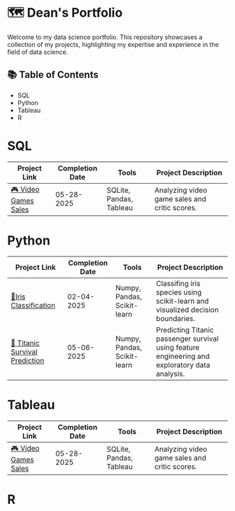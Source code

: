# 🗺 Dean's Portfolio 
Welcome to my data science portfolio. This repository showcases a collection of my projects, highlighting my expertise and experience in the field of data science.

## 📚 Table of Contents
- SQL
- Python
- Tableau
- R

# SQL
| Project Link | Completion Date | Tools | Project Description |
|-------------|----------------|-------|----------------------|
| [🎮 Video Games Sales](https://github.com/deannie-choi/Video-games-sales) | 05-28-2025 | SQLite, Pandas, Tableau | Analyzing video game sales and critic scores. |

# Python
| Project Link | Completion Date | Tools | Project Description |
|-------------|-----------------------|------------|----------------------|
| [🪻Iris Classification](https://github.com/deannie-choi/iris-classification/tree/main) | 02-04-2025 | Numpy, Pandas, Scikit-learn | Classifing iris species using scikit-learn and visualized decision boundaries. |
| [🚢 Titanic Survival Prediction](https://github.com/deannie-choi/titanic-survival-prediction) | 05-06-2025 | Numpy, Pandas, Scikit-learn | Predicting Titanic passenger survival using feature engineering and exploratory data analysis. |

# Tableau
| Project Link | Completion Date | Tools | Project Description |
|-------------|----------------|-------|----------------------|
| [🎮 Video Games Sales](https://github.com/deannie-choi/Video-games-sales) | 05-28-2025 | SQLite, Pandas, Tableau | Analyzing video game sales and critic scores. |

# R
